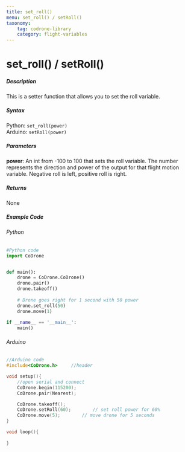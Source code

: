 ```yaml
---
title: set_roll()
menu: set_roll() / setRoll()
taxonomy:
	tag: codrone-library
	category: flight-variables
---
```


# set_roll() / setRoll()

##### Description

This is a setter function that allows you to set the roll variable.

##### Syntax
Python: ```set_roll(power)```<br />
Arduino: ```setRoll(power)```

##### Parameters

**power**: An int from -100 to 100 that sets the roll variable.  The number represents the direction and power of the output for that flight motion variable.  Negative roll is left, positive roll is right.

##### Returns

None

##### Example Code
###### Python
```python
#Python code
import CoDrone


def main():
	drone = CoDrone.CoDrone()
	drone.pair()
	drone.takeoff()
	
	# Drone goes right for 1 second with 50 power
	drone.set_roll(50)
	drone.move(1)
	
if __name__ == '__main__':
	main()

```
###### Arduino
```c
//Arduino code
#include<CoDrone.h>		//header

void setup(){
	//open serial and connect
	CoDrone.begin(115200);
	CoDrone.pair(Nearest);

	CoDrone.takeoff();
	CoDrone.setRoll(60);		// set roll power for 60%
	CoDrone.move(5);		// move drone for 5 seconds
}

void loop(){
	
}
	
```